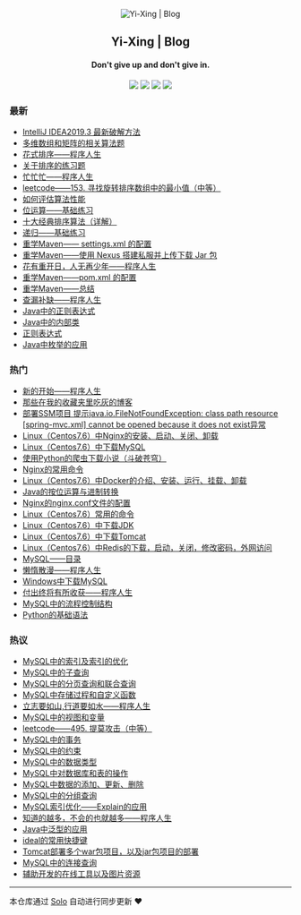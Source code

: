 <p align="center"><img alt="Yi-Xing | Blog" src="https://img.hacpai.com/file/2019/09/代码-facb515c.png"></p><h2 align="center">
Yi-Xing | Blog
</h2>

<h4 align="center">Don't give up and don't give in.</h4>
<p align="center"><a title="Yi-Xing | Blog" target="_blank" href="https://github.com/Yi-Xing/solo-blog"><img src="https://img.shields.io/github/last-commit/Yi-Xing/solo-blog.svg?style=flat-square&color=FF9900"></a>
<a title="GitHub repo size in bytes" target="_blank" href="https://github.com/Yi-Xing/solo-blog"><img src="https://img.shields.io/github/repo-size/Yi-Xing/solo-blog.svg?style=flat-square"></a>
<a title="Solo Version" target="_blank" href="https://github.com/88250/solo/releases"><img src="https://img.shields.io/badge/solo-3.6.7-f1e05a.svg?style=flat-square&color=blueviolet"></a>
<a title="Hits" target="_blank" href="https://github.com/88250/hits"><img src="https://hits.b3log.org/Yi-Xing/solo-blog.svg"></a></p>

### 最新

* [IntelliJ IDEA2019.3 最新破解方法](http://zyxwmj.top/articles/2019/11/29/1575034846254.html)
* [多维数组和矩阵的相关算法题](http://zyxwmj.top/articles/2019/11/24/1574587705274.html)
* [花式排序——程序人生](http://zyxwmj.top/articles/2019/11/24/1574583868033.html)
* [关于排序的练习题](http://zyxwmj.top/articles/2019/11/18/1574088001295.html)
* [忙忙忙——程序人生](http://zyxwmj.top/articles/2019/11/17/1573982821404.html)
* [leetcode——153. 寻找旋转排序数组中的最小值（中等）](http://zyxwmj.top/articles/2019/11/16/1573897217279.html)
* [如何评估算法性能](http://zyxwmj.top/articles/2019/11/15/1573812420701.html)
* [位运算——基础练习](http://zyxwmj.top/articles/2019/11/13/1573654070912.html)
* [十大经典排序算法（详解）](http://zyxwmj.top/articles/2019/11/13/1573639140335.html)
* [递归——基础练习](http://zyxwmj.top/articles/2019/11/13/1573637078579.html)
* [重学Maven—— settings.xml 的配置](http://zyxwmj.top/articles/2019/11/06/1573018143484.html)
* [重学Maven——使用 Nexus 搭建私服并上传下载 Jar 包](http://zyxwmj.top/articles/2019/11/04/1572866911213.html)
* [花有重开日，人无再少年——程序人生](http://zyxwmj.top/articles/2019/11/03/1572789026683.html)
* [重学Maven——pom.xml 的配置](http://zyxwmj.top/articles/2019/11/02/1572665261880.html)
* [重学Maven——总结](http://zyxwmj.top/articles/2019/11/01/1572579880188.html)
* [查漏补缺——程序人生](http://zyxwmj.top/articles/2019/10/27/1572170802759.html)
* [Java中的正则表达式](http://zyxwmj.top/articles/2019/10/24/1571926946969.html)
* [Java中的内部类](http://zyxwmj.top/articles/2019/10/24/1571926812469.html)
* [正则表达式](http://zyxwmj.top/articles/2019/10/24/1571886568190.html)
* [Java中枚举的应用](http://zyxwmj.top/articles/2019/10/24/1571883525662.html)

### 热门

* [新的开始——程序人生](http://zyxwmj.top/articles/2019/09/15/1568519398125.html)
* [那些在我的收藏夹里吃灰的博客](http://zyxwmj.top/articles/2019/09/15/1568555315438.html)
* [部署SSM项目 提示java.io.FileNotFoundException: class path resource [spring-mvc.xml] cannot be opened because it does not exist异常](http://zyxwmj.top/articles/2019/09/13/1568344311025.html)
* [Linux（Centos7.6）中Nginx的安装、启动、关闭、卸载](http://zyxwmj.top/articles/2019/09/14/1568467945137.html)
* [Linux（Centos7.6）中下载MySQL](http://zyxwmj.top/articles/2019/09/20/1568940718608.html)
* [使用Python的爬虫下载小说（斗破苍穹）](http://zyxwmj.top/articles/2019/10/05/1570247153965.html)
* [Nginx的常用命令](http://zyxwmj.top/articles/2019/09/15/1568511483324.html)
* [Linux（Centos7.6）中Docker的介绍、安装、运行、挂载、卸载](http://zyxwmj.top/articles/2019/09/15/1568540312622.html)
* [Java的按位运算与进制转换](http://zyxwmj.top/articles/2019/09/19/1568903092320.html)
* [Nginx的nginx.conf文件的配置](http://zyxwmj.top/articles/2019/09/14/1568470865684.html)
* [Linux（Centos7.6）常用的命令](http://zyxwmj.top/articles/2019/09/16/1568642673331.html)
* [Linux（Centos7.6）中下载JDK](http://zyxwmj.top/articles/2019/09/19/1568884524004.html)
* [Linux（Centos7.6）中下载Tomcat](http://zyxwmj.top/articles/2019/09/19/1568886350347.html)
* [Linux（Centos7.6）中Redis的下载，启动，关闭，修改密码，外网访问](http://zyxwmj.top/articles/2019/09/18/1568791278084.html)
* [MySQL——目录](http://zyxwmj.top/articles/2019/10/15/1571130713804.html)
* [懒惰散漫——程序人生](http://zyxwmj.top/articles/2019/09/29/1569766340571.html)
* [Windows中下载MySQL](http://zyxwmj.top/articles/2019/09/16/1568616480019.html)
* [付出终将有所收获——程序人生](http://zyxwmj.top/articles/2019/09/22/1569115969401.html)
* [MySQL中的流程控制结构](http://zyxwmj.top/articles/2019/10/14/1571022318180.html)
* [Python的基础语法](http://zyxwmj.top/articles/2019/10/02/1570025762214.html)

### 热议

* [MySQL中的索引及索引的优化](http://zyxwmj.top/articles/2019/10/16/1571194625812.html)
* [MySQL中的子查询](http://zyxwmj.top/articles/2019/10/09/1570623943771.html)
* [MySQL中的分页查询和联合查询](http://zyxwmj.top/articles/2019/10/15/1571130817223.html)
* [MySQL中存储过程和自定义函数](http://zyxwmj.top/articles/2019/10/14/1571010958142.html)
* [立志要如山,行道要如水——程序人生](http://zyxwmj.top/articles/2019/10/13/1570937330509.html)
* [MySQL中的视图和变量](http://zyxwmj.top/articles/2019/10/13/1570933069509.html)
* [leetcode——495. 提莫攻击（中等）](http://zyxwmj.top/articles/2019/10/12/1570870630738.html)
* [MySQL中的事务](http://zyxwmj.top/articles/2019/10/12/1570844512437.html)
* [MySQL中的约束](http://zyxwmj.top/articles/2019/10/11/1570765410925.html)
* [MySQL中的数据类型](http://zyxwmj.top/articles/2019/10/11/1570760300318.html)
* [MySQL中对数据库和表的操作](http://zyxwmj.top/articles/2019/10/10/1570717486901.html)
* [MySQL中数据的添加、更新、删除](http://zyxwmj.top/articles/2019/10/09/1570632274905.html)
* [MySQL中的分组查询](http://zyxwmj.top/articles/2019/10/08/1570521176176.html)
* [MySQL索引优化——Explain的应用](http://zyxwmj.top/articles/2019/10/16/1571211764479.html)
* [知道的越多，不会的也就越多——程序人生](http://zyxwmj.top/articles/2019/10/20/1571562421540.html)
* [Java中泛型的应用](http://zyxwmj.top/articles/2019/10/24/1571882926981.html)
* [ideal的常用快捷键](http://zyxwmj.top/articles/2019/09/26/1569490508934.html)
* [Tomcat部署多个war包项目，以及jar包项目的部署](http://zyxwmj.top/articles/2019/09/20/1568968418136.html)
* [MySQL中的连接查询](http://zyxwmj.top/articles/2019/10/09/1570615626823.html)
* [辅助开发的在线工具以及图片资源](http://zyxwmj.top/articles/2019/09/26/1569491501344.html)

---

本仓库通过 [Solo](https://github.com/88250/solo) 自动进行同步更新 ❤️ 